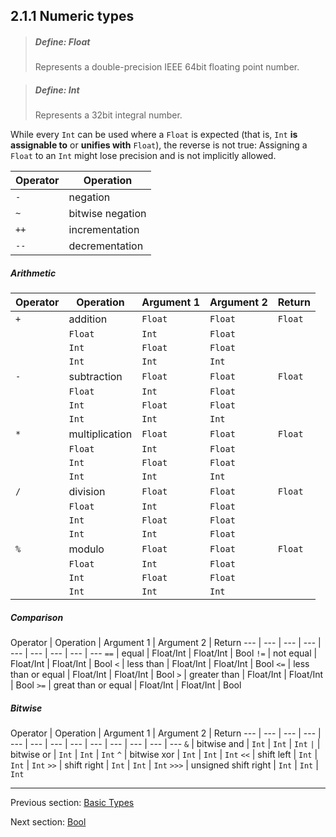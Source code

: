 ## 2.1.1 Numeric types

> ##### Define: Float
>
> Represents a double-precision IEEE 64bit floating point number.

> ##### Define: Int
>
> Represents a 32bit integral number.

While every `Int` can be used where a `Float` is expected (that is, `Int` **is assignable to** or **unifies with** `Float`), the reverse is not true: Assigning a `Float` to an `Int` might lose precision and is not implicitly allowed.




Operator  | Operation 
 --- | ---
<code>-</code>  | negation 
<code>~</code>  | bitwise negation 
<code>++</code>  | incrementation 
<code>--</code>  | decrementation 
 




##### Arithmetic
 
 Operator  | Operation  | Argument 1  | Argument 2  | Return 
 --- | --- | --- | --- | ---
<code>+</code>  | addition  | `Float`  | `Float`  | `Float` 
 |  | `Float`  | `Int`  | `Float` 
 |  | `Int`  | `Float`  | `Float` 
 |  | `Int`  | `Int`  | `Int` 
<code>-</code>  | subtraction  | `Float`  | `Float`  | `Float` 
 |  | `Float`  | `Int`  | `Float` 
 |  | `Int`  | `Float`  | `Float` 
 |  | `Int`  | `Int`  | `Int` 
<code>*</code>  | multiplication  | `Float`  | `Float`  | `Float` 
 |  | `Float`  | `Int`  | `Float` 
 |  | `Int`  | `Float`  | `Float` 
 |  | `Int`  | `Int`  | `Int` 
<code>/</code>  | division  | `Float`  | `Float`  | `Float` 
 |  | `Float`  | `Int`  | `Float` 
 |  | `Int`  | `Float`  | `Float` 
 |  | `Int`  | `Int`  | `Float` 
<code>%</code>  | modulo  | `Float`  | `Float`  | `Float` 
 |  | `Float`  | `Int`  | `Float` 
 |  | `Int`  | `Float`  | `Float` 
 |  | `Int`  | `Int`  | `Int` 
 
##### Comparison
 
 Operator  | Operation  | Argument 1  | Argument 2  | Return 
 --- | --- | --- | --- | --- | --- | --- | --- | ---
<code>==</code>  | equal  | Float/Int  | Float/Int  | Bool 
<code>!=</code>  | not equal  | Float/Int  | Float/Int  | Bool 
<code>&lt;</code>  | less than  | Float/Int  | Float/Int  | Bool 
<code>&lt;=</code>  | less than or equal  | Float/Int  | Float/Int  | Bool 
<code>&gt;</code>  | greater than  | Float/Int  | Float/Int  | Bool 
<code>&gt;=</code>  | great than or equal  | Float/Int  | Float/Int  | Bool 
 
##### Bitwise
 
 Operator  | Operation  | Argument 1  | Argument 2  | Return 
 --- | --- | --- | --- | --- | --- | --- | --- | --- | --- | --- | --- | ---
<code>&amp;</code>  | bitwise and  | `Int`  | `Int`  | `Int` 
<code>&#124;</code>  | bitwise or  | `Int`  | `Int`  | `Int` 
<code>^</code>  | bitwise xor  | `Int`  | `Int`  | `Int` 
<code>&lt;&lt;</code>  | shift left  | `Int`  | `Int`  | `Int` 
<code>&gt;&gt;</code>  | shift right  | `Int`  | `Int`  | `Int` 
<code>&gt;&gt;&gt;</code>  | unsigned shift right  | `Int`  | `Int`  | `Int`

---

Previous section: [Basic Types](2.1-Basic_Types.md)

Next section: [Bool](2.1.2-Bool.md)